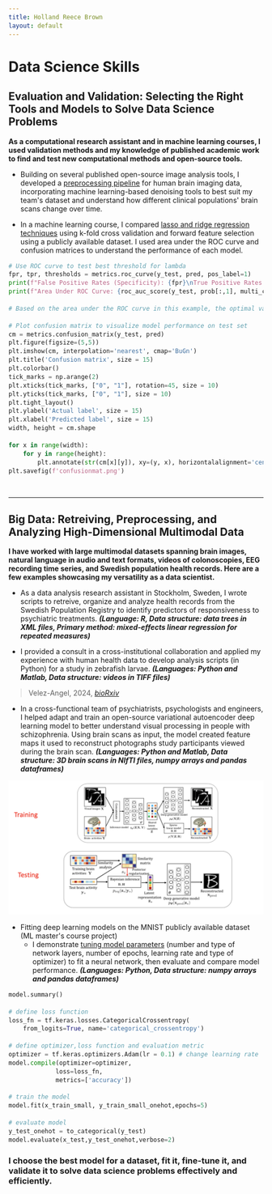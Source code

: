 ```yaml
---
title: Holland Reece Brown
layout: default
---
```



# Data Science Skills
## Evaluation and Validation: Selecting the Right Tools and Models to Solve Data Science Problems
**As a computational research assistant and in machine learning courses, I used validation methods and my knowledge of published academic work to find and test new computational methods and open-source tools.**

- Building on several published open-source image analysis tools, I developed a [preprocessing pipeline](https://github.com/holland-reece/SE-fMRI-Pipeline-magnitude-fieldmaps) for human brain imaging data, incorporating machine learning-based denoising tools to best suit my team's dataset and understand how different clinical populations' brain scans change over time.

- In a machine learning course, I compared [lasso and ridge regression techniques](https://github.com/holland-reece/ridge-vs-lasso-reg) using k-fold cross validation and forward feature selection using a publicly available dataset. I used area under the ROC curve and confusion matrices to understand the performance of each model.

```python
# Use ROC curve to test best threshold for lambda
fpr, tpr, thresholds = metrics.roc_curve(y_test, pred, pos_label=1)
print(f"False Positive Rates (Specificity): {fpr}\nTrue Positive Rates (Sensitivity): {tpr}\nThresholds: {thresholds}\n")
print(f"Area Under ROC Curve: {roc_auc_score(y_test, prob[:,1], multi_class='ovr')}\n")

# Based on the area under the ROC curve in this example, the optimal value for lambda = 1.
     
# Plot confusion matrix to visualize model performance on test set
cm = metrics.confusion_matrix(y_test, pred)
plt.figure(figsize=(5,5))
plt.imshow(cm, interpolation='nearest', cmap='BuGn')
plt.title('Confusion matrix', size = 15)
plt.colorbar()
tick_marks = np.arange(2)
plt.xticks(tick_marks, ["0", "1"], rotation=45, size = 10)
plt.yticks(tick_marks, ["0", "1"], size = 10)
plt.tight_layout()
plt.ylabel('Actual label', size = 15)
plt.xlabel('Predicted label', size = 15)
width, height = cm.shape

for x in range(width):
    for y in range(height):
        plt.annotate(str(cm[x][y]), xy=(y, x), horizontalalignment='center', verticalalignment='center')
plt.savefig(f'confusionmat.png')
```

<br>

---

## Big Data: Retreiving, Preprocessing, and Analyzing High-Dimensional Multimodal Data
**I have worked with large multimodal datasets spanning brain images, natural language in audio and text formats, videos of colonoscopies, EEG recording time series, and Swedish population health records. Here are a few examples showcasing my versatility as a data scientist.**

- As a data analysis research assistant in Stockholm, Sweden, I wrote scripts to retreive, organize and analyze health records from the Swedish Population Registry to identify predictors of responsiveness to psychiatric treatments.
**_(Language: R, Data structure: data trees in XML files, Primary method: mixed-effects linear regression for repeated measures)_**

- I provided a consult in a cross-institutional collaboration and applied my experience with human health data to develop analysis scripts (in Python) for a study in zebrafish larvae.
**_(Languages: Python and Matlab, Data structure: videos in TIFF files)_**
> Velez-Angel, 2024, [*bioRxiv*](https://doi.org/10.1101/2025.02.07.637118)

- In a cross-functional team of psychiatrists, psychologists and engineers, I helped adapt and train an open-source variational autoencoder deep learning model to better understand visual processing in people with schizophrenia. Using brain scans as input, the model created feature maps it used to reconstruct photographs study participants viewed during the brain scan.
**_(Languages: Python and Matlab, Data structure: 3D brain scans in NIfTI files, numpy arrays and pandas dataframes)_**

<img src="images/vae_results.png" alt="VAE" width="600">

- Fitting deep learning models on the MNIST publicly available dataset (ML master's course project)
    - I demonstrate [tuning model parameters](https://github.com/holland-reece/neural-network-fitting-demo) (number and type of network layers, number of epochs, learning rate and type of optimizer) to fit a neural network, then evaluate and compare model performance.
**_(Languages: Python, Data structure: numpy arrays and pandas dataframes)_**

```python
model.summary()

# define loss function
loss_fn = tf.keras.losses.CategoricalCrossentropy(
    from_logits=True, name='categorical_crossentropy')

# define optimizer,loss function and evaluation metric
optimizer = tf.keras.optimizers.Adam(lr = 0.1) # change learning rate
model.compile(optimizer=optimizer,
             loss=loss_fn,
             metrics=['accuracy'])

# train the model
model.fit(x_train_small, y_train_small_onehot,epochs=5)

# evaluate model
y_test_onehot = to_categorical(y_test)
model.evaluate(x_test,y_test_onehot,verbose=2)
```

### I choose the best model for a dataset, fit it, fine-tune it, and validate it to solve data science problems effectively and efficiently.


